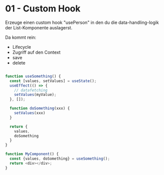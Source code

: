# 01 - Custom Hook

Erzeuge einen custom hook "usePerson" in den du die data-handling-logik der List-Komponente auslagerst.

Da kommt rein:
- Lifecycle
- Zugriff auf den Context
- save
- delete

```javascript

function useSomething() {
  const [values, setValues] = useState();
  useEffect(() => {
    // datafetching
    setValues(myValue);
  }, []);

  function doSomething(xxx) {
    setValues(xxx)
  }

  return {
    values,
    doSomething
  }
}

function MyComponent() {
  const {values, doSomething} = useSomething();
  return <div></div>;
}
```